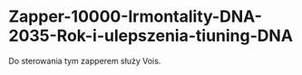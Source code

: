 # Zapper-10000-Irmontality-DNA-2035-Rok-i-ulepszenia-tiuning-DNA
Do sterowania tym zapperem służy Vois. 
